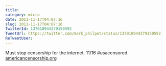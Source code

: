 ```yaml
---
title: 
category: micro
date: 2011-11-17T04:07:16
slug: 2011-11-17T04:07:16
TwitterId: 137018944279150592
TweetUrl: https://twitter.com/mark_philpot/status/137018944279150592
ReTweetUser: 
---
```


Must stop censorship for the internet. 11/16 #usacensored [americancensorship.org](http://americancensorship.org)